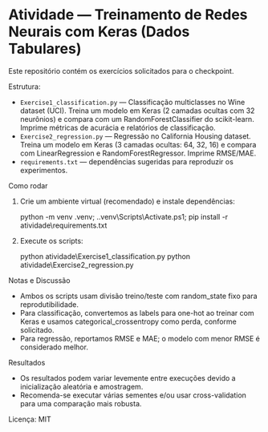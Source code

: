 # Atividade — Treinamento de Redes Neurais com Keras (Dados Tabulares)

Este repositório contém os exercícios solicitados para o checkpoint.

Estrutura:

- `Exercise1_classification.py` — Classificação multiclasses no Wine dataset (UCI). Treina um modelo em Keras
  (2 camadas ocultas com 32 neurônios) e compara com um RandomForestClassifier do scikit-learn. Imprime
  métricas de acurácia e relatórios de classificação.
- `Exercise2_regression.py` — Regressão no California Housing dataset. Treina um modelo em Keras
  (3 camadas ocultas: 64, 32, 16) e compara com LinearRegression e RandomForestRegressor. Imprime RMSE/MAE.
- `requirements.txt` — dependências sugeridas para reproduzir os experimentos.

Como rodar

1. Crie um ambiente virtual (recomendado) e instale dependências:

   python -m venv .venv; .\.venv\Scripts\Activate.ps1; pip install -r atividade\requirements.txt

2. Execute os scripts:

   python atividade\Exercise1_classification.py
   python atividade\Exercise2_regression.py

Notas e Discussão

- Ambos os scripts usam divisão treino/teste com random_state fixo para reprodutibilidade.
- Para classificação, convertemos as labels para one-hot ao treinar com Keras e usamos
  categorical_crossentropy como perda, conforme solicitado.
- Para regressão, reportamos RMSE e MAE; o modelo com menor RMSE é considerado melhor.

Resultados

- Os resultados podem variar levemente entre execuções devido a inicialização aleatória e amostragem.
- Recomenda-se executar várias sementes e/ou usar cross-validation para uma comparação mais robusta.

Licença: MIT
